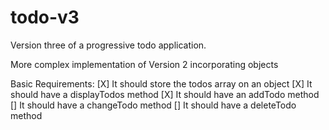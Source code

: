 # todo-v3
Version three of a progressive todo application.

More complex implementation of Version 2 incorporating objects

Basic Requirements:
[X] It should store the todos array on an object
[X] It should have a displayTodos method
[X] It should have an addTodo method
[] It should have a changeTodo method
[] It should have a deleteTodo method

